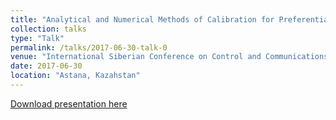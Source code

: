 ```yaml
---
title: "Analytical and Numerical Methods of Calibration for Preferential Attachment Random Graphs"
collection: talks
type: "Talk"
permalink: /talks/2017-06-30-talk-0
venue: "International Siberian Conference on Control and Communications (SIBCON-2017)"
date: 2017-06-30
location: "Astana, Kazahstan"
---
```



[Download presentation here](http://MNYudina.github.io/files/Sibcon2017.ppt)
